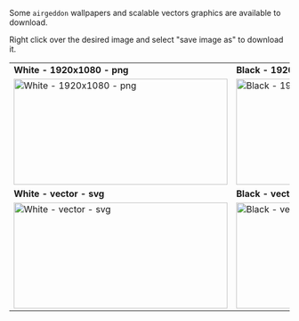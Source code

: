 Some `airgeddon` wallpapers and scalable vectors graphics are available to download.

Right click over the desired image and select "save image as" to download it.

<div align="center">
<table>
  <tr>
    <td>
        <b>White - 1920x1080 - png</b>
    </td>
    <td>
       <b>Black - 1920x1080 - png</b>
    </td>
  </tr>
  <tr>
    <td>
        <a href="https://raw.githubusercontent.com/v1s1t0r1sh3r3/airgeddon/master/imgs/wiki/airgeddon_wallpaper_white_1920x1080.png">
	<img src="https://raw.githubusercontent.com/v1s1t0r1sh3r3/airgeddon/master/imgs/wiki/airgeddon_wallpaper_white_1920x1080.png" width="384" height="190" title="White - 1920x1080 - png" />
</a>
    </td>
    <td>
       <a href="https://raw.githubusercontent.com/v1s1t0r1sh3r3/airgeddon/master/imgs/wiki/airgeddon_wallpaper_black_1920x1080.png">
	<img src="https://raw.githubusercontent.com/v1s1t0r1sh3r3/airgeddon/master/imgs/wiki/airgeddon_wallpaper_black_1920x1080.png" width="384" height="190" title="Black - 1920x1080 - png" />
</a>
    </td>
  </tr>
  <tr>
    <td>
        <b>White - vector - svg</b>
    </td>
    <td>
       <b>Black - vector - svg</b>
    </td>
  </tr>
  <tr>
    <td>
        <a href="https://raw.githubusercontent.com/v1s1t0r1sh3r3/airgeddon/master/imgs/wiki/airgeddon_vector_white.svg">
	<img src="https://raw.githubusercontent.com/v1s1t0r1sh3r3/airgeddon/master/imgs/wiki/airgeddon_vector_white.svg" width="384" height="190" title="White - vector - svg" />
</a>
    </td>
    <td>
       <a href="https://raw.githubusercontent.com/v1s1t0r1sh3r3/airgeddon/master/imgs/wiki/airgeddon_vector_black.svg">
	<img src="https://raw.githubusercontent.com/v1s1t0r1sh3r3/airgeddon/master/imgs/wiki/airgeddon_vector_black.svg" width="384" height="190" title="Black - vector - svg" />
</a>
    </td>
  </tr>
</table>
